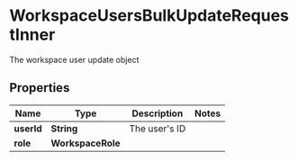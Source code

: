 

# WorkspaceUsersBulkUpdateRequestInner

The workspace user update object

## Properties

| Name | Type | Description | Notes |
|------------ | ------------- | ------------- | -------------|
|**userId** | **String** | The user&#39;s ID |  |
|**role** | **WorkspaceRole** |  |  |



